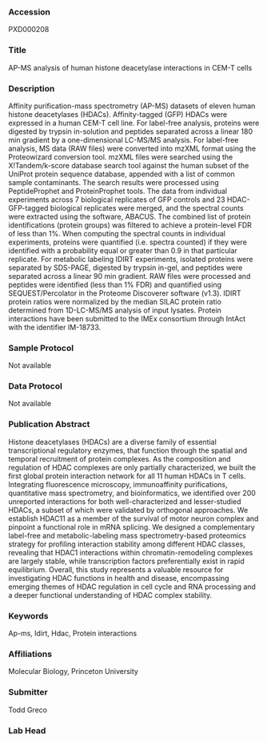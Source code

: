 ### Accession
PXD000208

### Title
AP-MS analysis of human histone deacetylase interactions in CEM-T cells

### Description
Affinity purification-mass spectrometry (AP-MS) datasets of eleven human histone deacetylases (HDACs). Affinity-tagged (GFP) HDACs were expressed in a human CEM-T cell line. For label-free analysis, proteins were digested by trypsin in-solution and peptides separated across a linear 180 min gradient by a one-dimensional LC-MS/MS analysis.  For label-free analysis, MS data (RAW files) were converted into mzXML format using the Proteowizard conversion tool. mzXML files were searched using the X!Tandem/k-score database search tool against the human subset of the UniProt protein sequence database, appended with a list of common sample contaminants. The search results were processed using PeptideProphet and ProteinProphet tools. The data from individual experiments across 7 biological replicates of GFP controls and 23 HDAC-GFP-tagged biological replicates were merged, and the spectral counts were extracted using the software, ABACUS. The combined list of protein identifications (protein groups) was filtered to achieve a protein-level FDR of less than 1%. When computing the spectral counts in individual experiments, proteins were quantified (i.e. spectra counted) if they were identified with a probability equal or greater than 0.9 in that particular replicate. For metabolic labeling IDIRT experiments, isolated proteins were separated by SDS-PAGE, digested by trypsin in-gel, and peptides were separated across a linear 90 min gradient. RAW files were processed and peptides were identified (less than 1% FDR) and quantified using SEQUEST/Percolator in the Proteome Discoverer software (v1.3). IDIRT protein ratios were normalized by the median SILAC protein ratio determined from 1D-LC-MS/MS analysis of input lysates. Protein interactions have been submitted to the IMEx consortium through IntAct with the identifier IM-18733.

### Sample Protocol
Not available

### Data Protocol
Not available

### Publication Abstract
Histone deacetylases (HDACs) are a diverse family of essential transcriptional regulatory enzymes, that function through the spatial and temporal recruitment of protein complexes. As the composition and regulation of HDAC complexes are only partially characterized, we built the first global protein interaction network for all 11 human HDACs in T cells. Integrating fluorescence microscopy, immunoaffinity purifications, quantitative mass spectrometry, and bioinformatics, we identified over 200 unreported interactions for both well-characterized and lesser-studied HDACs, a subset of which were validated by orthogonal approaches. We establish HDAC11 as a member of the survival of motor neuron complex and pinpoint a functional role in mRNA splicing. We designed a complementary label-free and metabolic-labeling mass spectrometry-based proteomics strategy for profiling interaction stability among different HDAC classes, revealing that HDAC1 interactions within chromatin-remodeling complexes are largely stable, while transcription factors preferentially exist in rapid equilibrium. Overall, this study represents a valuable resource for investigating HDAC functions in health and disease, encompassing emerging themes of HDAC regulation in cell cycle and RNA processing and a deeper functional understanding of HDAC complex stability.

### Keywords
Ap-ms, Idirt, Hdac, Protein interactions

### Affiliations
Molecular Biology, Princeton University

### Submitter
Todd Greco

### Lab Head


